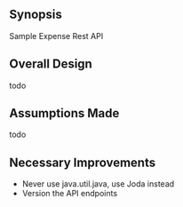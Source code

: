 ## Synopsis

Sample Expense Rest API

## Overall Design

todo

## Assumptions Made

todo

## Necessary Improvements

* Never use java.util.java, use Joda instead
* Version the API endpoints
